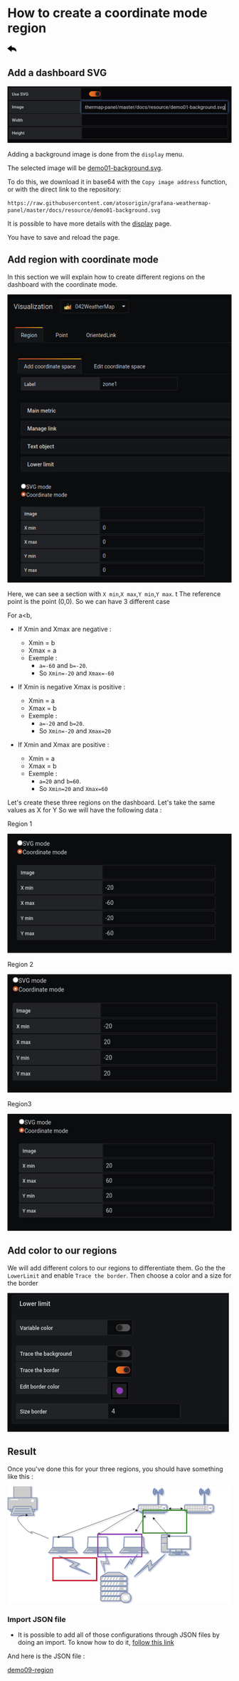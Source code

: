 # How to create a coordinate mode region

[![](../../screenshots/other/Go-back.png)](README.md)

## Add a dashboard SVG

![step 01](../../screenshots/demo/tutorial01/step01.jpg)

Adding a background image is done from the `display` menu.

The selected image will be [demo01-background.svg](../../resource/demo01-background.svg).

To do this, we download it in base64 with the `Copy image address` function, or with the direct link to the repository:

```
https://raw.githubusercontent.com/atosorigin/grafana-weathermap-panel/master/docs/resource/demo01-background.svg

```

It is possible to have more details with the [display](../editor/display.md) page.

You have to save and reload the page.

## Add region with coordinate mode

In this section we will explain how to create different regions on the dashboard with the coordinate mode.

![AddCoordiante](../../screenshots/demo/tutorial09/RegionCoordinateMode.png)

Here, we can see a section with `X min`,`X max`,`Y min`,`Y max`.
t
The reference point is the point (0,0). So we can have 3 different case

For a<b,

- If Xmin and Xmax are negative :

  - Xmin = b
  - Xmax = a
  - Exemple :
    - `a=-60` and `b=-20`.
    - So `Xmin=-20` and `Xmax=-60`

- If Xmin is negative Xmax is positive :

  - Xmin = a
  - Xmax = b
  - Exemple :
    - `a=-20` and `b=20`.
    - So `Xmin=-20` and `Xmax=20`

- If Xmin and Xmax are positive :
  - Xmin = a
  - Xmax = b
  - Exemple :
    - `a=20` and `b=60`.
    - So `Xmin=20` and `Xmax=60`

Let's create these three regions on the dashboard.
Let's take the same values as X for Y
So we will have the following data :

Region 1

![zone1](../../screenshots/demo/tutorial09/zone1.png)

Region 2

![zone2](../../screenshots/demo/tutorial09/zone2.png)

Region3

![zone3](../../screenshots/demo/tutorial09/zone3.png)

## Add color to our regions

We will add different colors to our regions to differentiate them. Go the the `LowerLimit` and enable `Trace the border`. Then choose a color and a size for the border

![lowerLimit](../../screenshots/demo/tutorial09/lowerLimit.png)

## Result

Once you've done this for your three regions, you should have something like this :

![result](../../screenshots/demo/tutorial09/result.png)

### Import JSON file

- It is possible to add all of those configurations through JSON files by doing an import. To know how to do it, [follow this link](../editor/import.md)

And here is the JSON file :

[demo09-region](../../resource/demo09-region.json)
